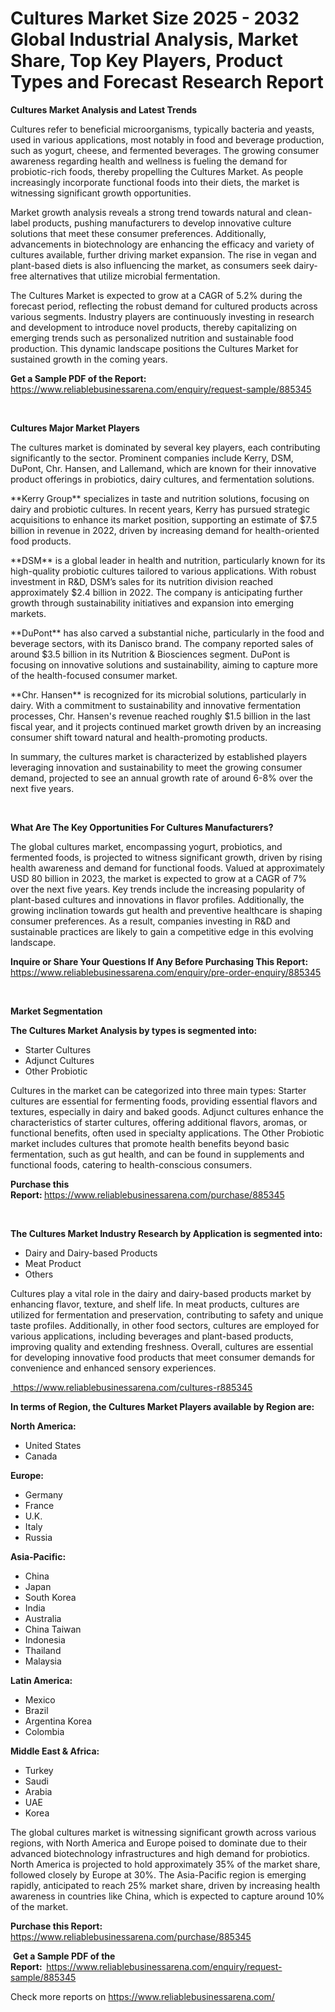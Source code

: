 <p><h1>Cultures Market Size 2025 - 2032 Global Industrial Analysis, Market Share, Top Key Players, Product Types and Forecast Research Report</h1></p><p><strong>Cultures Market Analysis and Latest Trends</strong></p>
<p><p>Cultures refer to beneficial microorganisms, typically bacteria and yeasts, used in various applications, most notably in food and beverage production, such as yogurt, cheese, and fermented beverages. The growing consumer awareness regarding health and wellness is fueling the demand for probiotic-rich foods, thereby propelling the Cultures Market. As people increasingly incorporate functional foods into their diets, the market is witnessing significant growth opportunities.</p><p>Market growth analysis reveals a strong trend towards natural and clean-label products, pushing manufacturers to develop innovative culture solutions that meet these consumer preferences. Additionally, advancements in biotechnology are enhancing the efficacy and variety of cultures available, further driving market expansion. The rise in vegan and plant-based diets is also influencing the market, as consumers seek dairy-free alternatives that utilize microbial fermentation.</p><p>The Cultures Market is expected to grow at a CAGR of 5.2% during the forecast period, reflecting the robust demand for cultured products across various segments. Industry players are continuously investing in research and development to introduce novel products, thereby capitalizing on emerging trends such as personalized nutrition and sustainable food production. This dynamic landscape positions the Cultures Market for sustained growth in the coming years.</p></p>
<p><strong>Get a Sample PDF of the Report:&nbsp;</strong> <a href="https://www.reliablebusinessarena.com/enquiry/request-sample/885345?utm_campaign=2390&utm_medium=2&utm_source=Github&utm_content=ia&utm_term=14022025&utm_id=cultures">https://www.reliablebusinessarena.com/enquiry/request-sample/885345</a></p>
<p>&nbsp;</p>
<p><strong>Cultures Major Market Players</strong></p>
<p><p>The cultures market is dominated by several key players, each contributing significantly to the sector. Prominent companies include Kerry, DSM, DuPont, Chr. Hansen, and Lallemand, which are known for their innovative product offerings in probiotics, dairy cultures, and fermentation solutions.</p><p>**Kerry Group** specializes in taste and nutrition solutions, focusing on dairy and probiotic cultures. In recent years, Kerry has pursued strategic acquisitions to enhance its market position, supporting an estimate of $7.5 billion in revenue in 2022, driven by increasing demand for health-oriented food products.</p><p>**DSM** is a global leader in health and nutrition, particularly known for its high-quality probiotic cultures tailored to various applications. With robust investment in R&D, DSM’s sales for its nutrition division reached approximately $2.4 billion in 2022. The company is anticipating further growth through sustainability initiatives and expansion into emerging markets.</p><p>**DuPont** has also carved a substantial niche, particularly in the food and beverage sectors, with its Danisco brand. The company reported sales of around $3.5 billion in its Nutrition & Biosciences segment. DuPont is focusing on innovative solutions and sustainability, aiming to capture more of the health-focused consumer market.</p><p>**Chr. Hansen** is recognized for its microbial solutions, particularly in dairy. With a commitment to sustainability and innovative fermentation processes, Chr. Hansen's revenue reached roughly $1.5 billion in the last fiscal year, and it projects continued market growth driven by an increasing consumer shift toward natural and health-promoting products.</p><p>In summary, the cultures market is characterized by established players leveraging innovation and sustainability to meet the growing consumer demand, projected to see an annual growth rate of around 6-8% over the next five years.</p></p>
<p>&nbsp;</p>
<p><strong>What Are The Key Opportunities For Cultures Manufacturers?</strong></p>
<p><p>The global cultures market, encompassing yogurt, probiotics, and fermented foods, is projected to witness significant growth, driven by rising health awareness and demand for functional foods. Valued at approximately USD 80 billion in 2023, the market is expected to grow at a CAGR of 7% over the next five years. Key trends include the increasing popularity of plant-based cultures and innovations in flavor profiles. Additionally, the growing inclination towards gut health and preventive healthcare is shaping consumer preferences. As a result, companies investing in R&D and sustainable practices are likely to gain a competitive edge in this evolving landscape.</p></p>
<p><strong>Inquire or Share Your Questions If Any Before Purchasing This Report:</strong> <a href="https://www.reliablebusinessarena.com/enquiry/pre-order-enquiry/885345?utm_campaign=2390&utm_medium=2&utm_source=Github&utm_content=ia&utm_term=14022025&utm_id=cultures">https://www.reliablebusinessarena.com/enquiry/pre-order-enquiry/885345</a></p>
<p>&nbsp;</p>
<p><strong>Market Segmentation</strong></p>
<p><strong>The Cultures Market Analysis by types is segmented into:</strong></p>
<p><ul><li>Starter Cultures</li><li>Adjunct Cultures</li><li>Other Probiotic</li></ul></p>
<p><p>Cultures in the market can be categorized into three main types: Starter cultures are essential for fermenting foods, providing essential flavors and textures, especially in dairy and baked goods. Adjunct cultures enhance the characteristics of starter cultures, offering additional flavors, aromas, or functional benefits, often used in specialty applications. The Other Probiotic market includes cultures that promote health benefits beyond basic fermentation, such as gut health, and can be found in supplements and functional foods, catering to health-conscious consumers.</p></p>
<p><strong>Purchase this Report:&nbsp;</strong><a href="https://www.reliablebusinessarena.com/purchase/885345?utm_campaign=2390&utm_medium=2&utm_source=Github&utm_content=ia&utm_term=14022025&utm_id=cultures">https://www.reliablebusinessarena.com/purchase/885345</a></p>
<p>&nbsp;</p>
<p><strong>The Cultures Market Industry Research by Application is segmented into:</strong></p>
<p><ul><li>Dairy and Dairy-based Products</li><li>Meat Product</li><li>Others</li></ul></p>
<p><p>Cultures play a vital role in the dairy and dairy-based products market by enhancing flavor, texture, and shelf life. In meat products, cultures are utilized for fermentation and preservation, contributing to safety and unique taste profiles. Additionally, in other food sectors, cultures are employed for various applications, including beverages and plant-based products, improving quality and extending freshness. Overall, cultures are essential for developing innovative food products that meet consumer demands for convenience and enhanced sensory experiences.</p></p>
<p><a href="https://www.reliablebusinessarena.com/cultures-r885345?utm_campaign=2390&utm_medium=2&utm_source=Github&utm_content=ia&utm_term=14022025&utm_id=cultures">&nbsp;https://www.reliablebusinessarena.com/cultures-r885345</a></p>
<p><strong>In terms of Region, the Cultures Market Players available by Region are:</strong></p>
<p>
    <p> <strong> North America: </strong>
        <ul>
            <li>United States</li>
            <li>Canada</li>
        </ul>
        </p> 
    <p> <strong> Europe: </strong>
        <ul>
            <li>Germany</li>
            <li>France</li>
            <li>U.K.</li>
            <li>Italy</li>
            <li>Russia</li>
        </ul>
        </p> 
    <p> <strong> Asia-Pacific: </strong>
        <ul>
            <li>China</li>
            <li>Japan</li>
            <li>South Korea</li>
            <li>India</li>
            <li>Australia</li>
            <li>China Taiwan</li>
            <li>Indonesia</li>
            <li>Thailand</li>
            <li>Malaysia</li>
        </ul>
        </p> 
    <p> <strong> Latin America: </strong>
        <ul>
            <li>Mexico</li>
            <li>Brazil</li>
            <li>Argentina Korea</li>
            <li>Colombia</li>
        </ul>
        </p> 
    <p> <strong> Middle East & Africa: </strong>
        <ul>
            <li>Turkey</li>
            <li>Saudi</li>
            <li>Arabia</li>
            <li>UAE</li>
            <li>Korea</li>
        </ul>
    </p>
    </p>
<p><p>The global cultures market is witnessing significant growth across various regions, with North America and Europe poised to dominate due to their advanced biotechnology infrastructures and high demand for probiotics. North America is projected to hold approximately 35% of the market share, followed closely by Europe at 30%. The Asia-Pacific region is emerging rapidly, anticipated to reach 25% market share, driven by increasing health awareness in countries like China, which is expected to capture around 10% of the market.</p></p>
<p><strong>Purchase this Report: </strong><a href="https://www.reliablebusinessarena.com/purchase/885345?utm_campaign=2390&utm_medium=2&utm_source=Github&utm_content=ia&utm_term=14022025&utm_id=cultures">https://www.reliablebusinessarena.com/purchase/885345</a></p>
<p>&nbsp;<strong>Get a Sample PDF of the Report:&nbsp;&nbsp;</strong><a href="https://www.reliablebusinessarena.com/enquiry/request-sample/885345?utm_campaign=2390&utm_medium=2&utm_source=Github&utm_content=ia&utm_term=14022025&utm_id=cultures">https://www.reliablebusinessarena.com/enquiry/request-sample/885345</a></p>
<p><strong></strong></p>
<p>Check more reports on <a href="https://www.reliablebusinessarena.com/?utm_campaign=2390&utm_medium=2&utm_source=Github&utm_content=ia&utm_term=14022025&utm_id=cultures">https://www.reliablebusinessarena.com/</a></p>